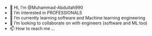 - 👋 Hi, I’m @Muhammad-Abdullah990
- 👀 I’m interested in PROFESSIONALS
- 🌱 I’m currently learning software and Machine learning engineering
- 💞️ I’m looking to collaborate on with engineers (software and ML too)
- 📫 How to reach me ...

<!---
Muhammad-Abdullah990/Muhammad-Abdullah990 is a ✨ special ✨ repository because its `README.md` (this file) appears on your GitHub profile.
You can click the Preview link to take a look at your changes.
--->
